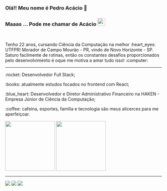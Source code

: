 ### Olá!!  Meu nome é Pedro Acácio 👋 
### Maaas ... Pode me chamar de Acácio <img src="https://user-images.githubusercontent.com/49293808/152688704-b8886a3c-9ba0-45c5-afb9-f8b92dd21a54.gif" width="25px" />

<br>
<div>
 <p>Tenho 22 anos, cursando Ciência da Computação na melhor :heart_eyes: UTFPR! Morador de Campo Mourão - PR, vindo de Novo Horizonte - SP. Saturo facilmente de rotinas, então os constantes desafios proporcionados pelo desenvolvimento é oque me motiva a amar tudo isso! :computer:</p>
</div>

<hr />

<div display="inline-block">
 <p align="left">:rocket: Desenvolvedor Full Stack;</p>
 <p align="left">:books: atualmente estudos focados no frontend com React;</p>
 <p align="left">:blue_heart: Desenvolvedor e Diretor Administrativo Financeiro na HAKEN - Empresa Júnior de Ciência da Computação;</p>
 <p align="left">:coffee: cafeína, esportes, família e tecnologia são meus alicerces para me aperfeiçoar.</p>
</div>




<div>
  <img height="160em"  position="right" src="https://github-readme-stats.vercel.app/api?username=acacio90&show_icons=true&theme=algolia&include_all_commits=true&count_private=true"/>
  <img height="160em" src="https://github-readme-stats.vercel.app/api/top-langs/?username=acacio90&theme=algolia"/>
</div>
<hr />
<div>
  <a href="https://www.instagram.com/pedro_acacio1/" target="_blank"><img src="https://img.shields.io/badge/-Instagram-%23E4405F?style=for-the-badge&logo=instagram&logoColor=white" target="_blank"></a>
  <a href = "mailto:pedrorodriguesnh@gmail.com"><img src="https://img.shields.io/badge/Gmail-D14836?style=for-the-badge&logo=gmail&logoColor=white" target="_blank"></a>
  <a href="https://www.linkedin.com/in/pedro-a-65228b128/" target="_blank"><img src="https://img.shields.io/badge/-LinkedIn-%230077B5?style=for-the-badge&logo=linkedin&logoColor=white" target="_blank"></a>   
</div>
